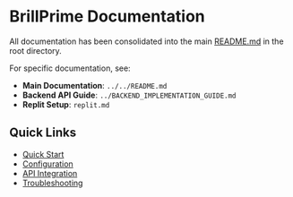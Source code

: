 # BrillPrime Documentation

All documentation has been consolidated into the main [README.md](../../README.md) in the root directory.

For specific documentation, see:
- **Main Documentation**: `../../README.md`
- **Backend API Guide**: `../BACKEND_IMPLEMENTATION_GUIDE.md`
- **Replit Setup**: `replit.md`

## Quick Links

- [Quick Start](../../README.md#-quick-start)
- [Configuration](../../README.md#-configuration)
- [API Integration](../../README.md#-api-integration)
- [Troubleshooting](../../README.md#-troubleshooting)